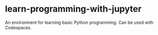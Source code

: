 # learn-programming-with-jupyter
An environment for learning basic Python programming. Can be used with Codespaces.
